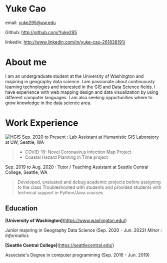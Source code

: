 # Yuke Cao

email: yuke295@uw.edu

Github: http://github.com/Yuke295

linkedin: http://www.linkedin.com/in/yuke-cao-261838191/

# About me

I am an undergraduate student at the University of Washington and majoring in geography data science. I am passionate about continuously learning technologies and interested in the GIS and Data Science fields. I have experience with web mapping design and data visualization by using different computer languages. I am also seeking opportunities where to grow knowledge in the data science area.

# Work Experience

![HGIS](https://hgis.uw.edu/wp-content/uploads/2019/11/150-logo.png) Sep. 2020 to Present : Lab Assistant at Humanistic GIS Laboratory at UW, Seattle, WA
>- COVID-19: Novel Coronavirus Infection Map Project
>- Coastal Hazard Planning in Time project

Sep. 2019 to Aug. 2020 : Tutor / Teaching Assistant at Seattle Central College, Seattle, WA
>Developed, evaluated and debug academic projects before assigning to the class
>Troubleshooted with students and provided students with technical support in Python/Java courses

## Education

**[University of Washington]**(https://www.washington.edu/)

Junior majoring in Geography Data Science (Sep. 2020 - Jun. 2022)
    _Minor : Informatics_

**[Seattle Central College]**(https://seattlecentral.edu/)

Associate's Degree in computer programming (Sep. 2016 - Jun. 2019)
